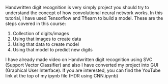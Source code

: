Handwritten digit recognition is very simply project you should try to understand the concept of how convolutional neural network works. In this tutorial, I have used Tensorflow and Tflearn to build a model. 
These are the steps covered in this course:
1. Collection of digits/images
2. Using that images to create data
3. Using that data to create model
4. Using that model to predict new digits

I have already made video on Handwritten digit recognition using SVC (Support Vector Classifier) and also I have converted my project into GUI (Graphical User Interface). If you are interested, you can find the YouTube link at the top of my ipynb file (HDR using CNN.ipynb)
